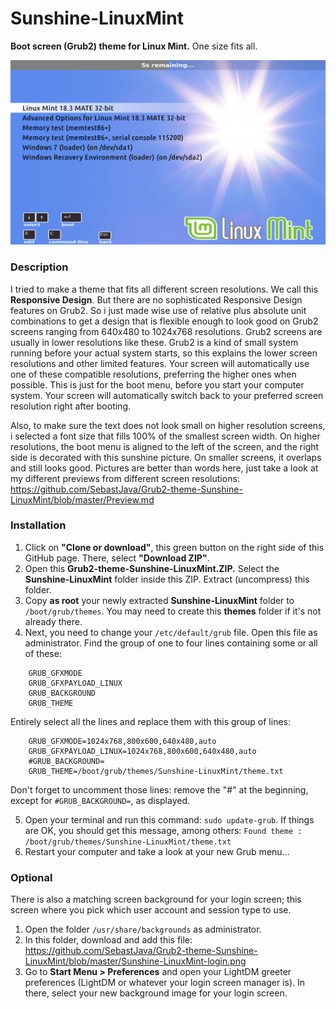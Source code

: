 # Sunshine-LinuxMint
**Boot screen (Grub2) theme for Linux Mint.** One size fits all.

![Default view](preview/Preview_800x600.png)

### Description
I tried to make a theme that fits all different screen resolutions. We call this **Responsive Design**. But there are no sophisticated Responsive Design features on Grub2. So i just made wise use of relative plus absolute unit combinations to get a design that is flexible enough to look good on Grub2 screens ranging from 640x480 to 1024x768 resolutions. Grub2 screens are usually in lower resolutions like these. Grub2 is a kind of small system running before your actual system starts, so this explains the lower screen resolutions and other limited features. Your screen will automatically use one of these compatible resolutions, preferring the higher ones when possible. This is just for the boot menu, before you start your computer system. Your screen will automatically switch back to your preferred screen resolution right after booting.

Also, to make sure the text does not look small on higher resolution screens, i selected a font size that fills 100% of the smallest screen width. On higher resolutions, the boot menu is aligned to the left of the screen, and the right side is decorated with this sunshine picture. On smaller screens, it overlaps and still looks good. Pictures are better than words here, just take a look at my different previews from different screen resolutions: https://github.com/SebastJava/Grub2-theme-Sunshine-LinuxMint/blob/master/Preview.md

### Installation
1. Click on **"Clone or download"**, this green button on the right side of this GitHub page. There, select **"Download ZIP"**.
2. Open this **Grub2-theme-Sunshine-LinuxMint.ZIP.** Select the **Sunshine-LinuxMint** folder inside this ZIP. Extract (uncompress) this folder.
3. Copy **as root** your newly extracted **Sunshine-LinuxMint** folder to `/boot/grub/themes`. You may need to create this **themes** folder if it's not already there.
4. Next, you need to change your `/etc/default/grub` file. Open this file as administrator. Find the group of one to four lines containing some or all of these:
```
    GRUB_GFXMODE
    GRUB_GFXPAYLOAD_LINUX
    GRUB_BACKGROUND
    GRUB_THEME
```
Entirely select all the lines and replace them with this group of lines:
```
    GRUB_GFXMODE=1024x768,800x600,640x480,auto
    GRUB_GFXPAYLOAD_LINUX=1024x768,800x600,640x480,auto
    #GRUB_BACKGROUND=
    GRUB_THEME=/boot/grub/themes/Sunshine-LinuxMint/theme.txt
```
Don't forget to uncomment those lines: remove the "#" at the beginning, except for `#GRUB_BACKGROUND=`, as displayed.

5. Open your terminal and run this command: `sudo update-grub`. If things are OK, you should get this message, among others: `Found theme : /boot/grub/themes/Sunshine-LinuxMint/theme.txt`
6. Restart your computer and take a look at your new Grub menu...

### Optional
There is also a matching screen background for your login screen; this screen where you pick which user account and session type to use.
1. Open the folder `/usr/share/backgrounds` as administrator.
2. In this folder, download and add this file: https://github.com/SebastJava/Grub2-theme-Sunshine-LinuxMint/blob/master/Sunshine-LinuxMint-login.png
3. Go to **Start Menu > Preferences** and open your LightDM greeter preferences (LightDM or whatever your login screen manager is). In there, select your new background image for your login screen.
